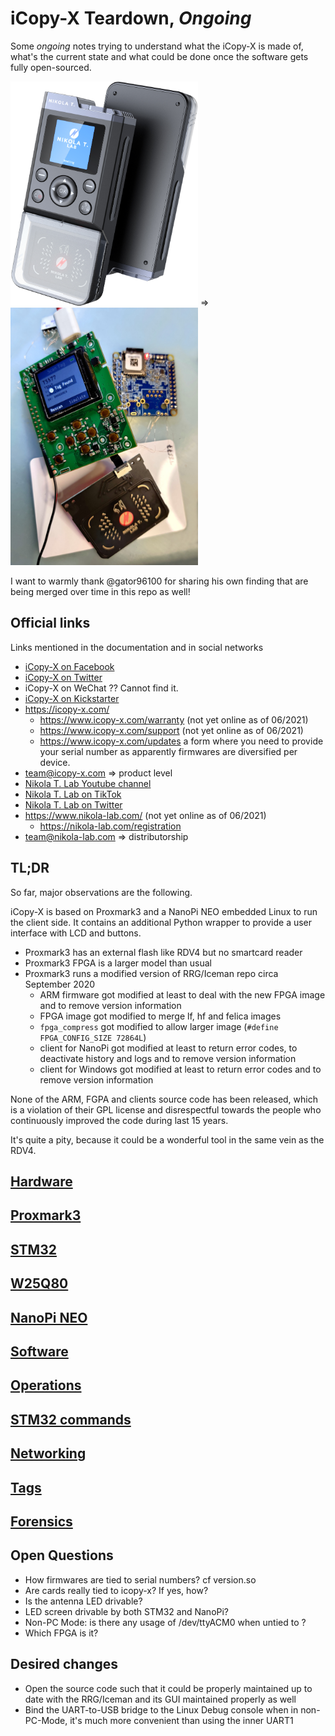 # iCopy-X Teardown, *Ongoing*

Some *ongoing* notes trying to understand what the iCopy-X is made of, what's the current state and what could be done once the software gets fully open-sourced.

<img src="hardware/imgs/Website-Photo.png" width=300 /> => <img src="hardware/imgs/wild-test.jpg" width=300 />

I want to warmly thank @gator96100 for sharing his own finding that are being merged over time in this repo as well!

## Official links

Links mentioned in the documentation and in social networks

* [iCopy-X on Facebook](https://www.facebook.com/RFIDiCopyX/)
* [iCopy-X on Twitter](https://twitter.com/icopy_x)
* iCopy-X on WeChat ?? Cannot find it.
* [iCopy-X on Kickstarter](https://www.kickstarter.com/projects/nikola-lab/icopy-x-0)
* https://icopy-x.com/
  * https://www.icopy-x.com/warranty (not yet online as of 06/2021)
  * https://www.icopy-x.com/support (not yet online as of 06/2021)
  * https://www.icopy-x.com/updates a form where you need to provide your serial number as apparently firmwares are diversified per device.
* team@icopy-x.com    => product level
* [Nikola T. Lab Youtube channel](https://www.youtube.com/channel/UCI0js55nP1E7nIMZNaQGqZQ)
* [Nikola T. Lab on TikTok](https://www.tiktok.com/@nikolat.lab)
* [Nikola T. Lab on Twitter](https://twitter.com/LabNikola)
* https://www.nikola-lab.com/ (not yet online as of 06/2021)
  * https://nikola-lab.com/registration
* team@nikola-lab.com => distributorship

## TL;DR

So far, major observations are the following.

iCopy-X is based on Proxmark3 and a NanoPi NEO embedded Linux to run the client side.
It contains an additional Python wrapper to provide a user interface with LCD and buttons.

* Proxmark3 has an external flash like RDV4 but no smartcard reader
* Proxmark3 FPGA is a larger model than usual
* Proxmark3 runs a modified version of RRG/Iceman repo circa September 2020
  * ARM firmware got modified at least to deal with the new FPGA image and to remove version information
  * FPGA image got modified to merge lf, hf and felica images
  * `fpga_compress` got modified to allow larger image (`#define FPGA_CONFIG_SIZE 72864L`)
  * client for NanoPi got modified at least to return error codes, to deactivate history and logs and to remove version information
  * client for Windows got modified at least to return error codes and to remove version information

None of the ARM, FGPA and clients source code has been released, which is a violation of their GPL license and disrespectful towards the people who continuously improved the code during last 15 years.

It's quite a pity, because it could be a wonderful tool in the same vein as the RDV4.

## [Hardware](hardware/README.md)

## [Proxmark3](proxmark3/README.md)

## [STM32](stm32/README.md)

## [W25Q80](w25q80/README.md)

## [NanoPi NEO](nanopi-neo/README.md)

## [Software](software/README.md)

## [Operations](operations/README.md)

## [STM32 commands](stm32_commands/README.md)

## [Networking](networking/README.md)

## [Tags](tags/README.md)

## [Forensics](forensics/README.md)

## Open Questions

* How firmwares are tied to serial numbers? cf version.so
* Are cards really tied to icopy-x? If yes, how?
* Is the antenna LED drivable?
* LED screen drivable by both STM32 and NanoPi?
* Non-PC Mode: is there any usage of /dev/ttyACM0 when untied to ?
* Which FPGA is it?

## Desired changes

* Open the source code such that it could be properly maintained up to date with the RRG/Iceman and its GUI maintained properly as well
* Bind the UART-to-USB bridge to the Linux Debug console when in non-PC-Mode, it's much more convenient than using the inner UART1
